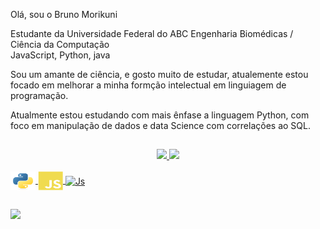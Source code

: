 Olá, sou o Bruno Morikuni

Estudante da Universidade Federal do ABC 
Engenharia Biomédicas / Ciência da Computação  
JavaScript, Python, java 

Sou um amante de ciência, e gosto muito de estudar, atualemente estou focado em melhorar a minha formção intelectual em linguiagem de programação.

Atualmente estou estudando com mais ênfase a linguagem Python, com foco em manipulação de dados e data Science com correlações ao SQL.
##
<div align="center">
  <a href="https://https://github.com/brunomorikuni/brunomorikuni">
  <img height="180em" src="https://github-readme-stats.vercel.app/api?username=brunoMorikuni&show_icons=true&theme=dark&include_all_commits=true&count_private=true"/>
  <img height="180em" src="https://github-readme-stats.vercel.app/api/top-langs/?username=brunoMorikuni&layout=compact&langs_count=7&theme=dark"/>

</div><br>


<div>
 <img align="center" alt="Python" height="30" width="40" src="https://raw.githubusercontent.com/devicons/devicon/master/icons/python/python-original.svg">
 <img align="center" alt="Js" height="30" width="40" src="https://raw.githubusercontent.com/devicons/devicon/master/icons/javascript/javascript-plain.svg">
 <img align="center" alt="Js" height="30" width="40"src="https://cdn.jsdelivr.net/gh/devicons/devicon/icons/java/java-original-wordmark.svg" />
</div>

##
<div>
<a href="https://www.linkedin.com/in/brunomorikuni/" target="_blank"><img src="https://img.shields.io/badge/-LinkedIn-%230077B5?style=for-the-badge&logo=linkedin&logoColor=white" target="_blank"></a> 
</div>
